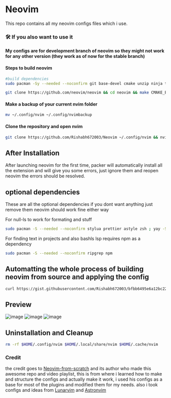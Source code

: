 # Neovim

This repo contains all my neovim configs files which i use.

### 🛠️  If you also want to use it

#### My configs are for development branch of neovim so they might not work for any other version (they work as of now for the stable branch)

#### Steps to build neovim

```bash
#build dependencies
sudo pacman -Sy --needed --noconfirm git base-devel cmake unzip ninja tree-sitter curl
```

```bash
git clone https://github.com/neovim/neovim && cd neovim && make CMAKE_BUILD_TYPE=RelWithDebInfo && sudo make install
```

#### Make a backup of your current nvim folder

```bash
mv ~/.config/nvim ~/.config/nvimbackup
```

#### Clone the repository and open nvim

```bash
git clone https://github.com/Rishabh672003/Neovim ~/.config/nvim && nvim
```

## After Installation

After launching neovim for the first time, packer will automatically install all the extension and will give you some errors, just ignore them and reopen neovim the errors should be resolved.

## optional dependencies

These are all the optional dependencies if you dont want anything just remove them neovim should work fine either way

For null-ls to work for formating and stuff

```bash
sudo pacman -S --needed --noconfirm stylua prettier astyle zsh ; yay -S beautysh shellcheck-bin
```

For finding text in projects and also bashls lsp requires npm as a dependency

```bash
sudo pacman -S --needed --noconfirm ripgrep npm
```

## Automatting the whole process of building neovim from source and applying the config

```bash
curl https://gist.githubusercontent.com/Rishabh672003/bfbb6495e6a12bc22e94a112a15e3549/raw/7fb3849d2209567222c7ded838f4973f78aaf698/build%2520and%2520apply%2520neovim-config.sh >> $HOME/build-and-apply-neovim.sh && sudo chmod +x $HOME/build-and-apply-neovim.sh && $HOME/build-and-apply-neovim.sh
```

## Preview

![image](https://user-images.githubusercontent.com/53911515/179395376-a42e590d-cf53-4393-86aa-5eb84f77cdef.png)
![image](https://user-images.githubusercontent.com/53911515/169095446-128140ee-60c8-4a77-86e4-70eefd7f10e1.png)
![image](https://user-images.githubusercontent.com/53911515/168479997-4969b3f1-fe27-4ff0-86b5-acb629a29a0b.png)

## Uninstallation and Cleanup

```bash
rm -rf $HOME/.config/nvim $HOME/.local/share/nvim $HOME/.cache/nvim
```

### Credit

the credit goes to [Neovim-from-scratch](https://github.com/LunarVim/Neovim-from-scratch) and its author who made this awesome repo and video playlist, this is from where i learned how to make and structure the configs and actually make it work, i used his configs as a base for most of the plugins and modified them for my needs.
also i took configs and ideas from [Lunarvim](https://github.com/LunarVim/LunarVim) and [Astronvim](https://github.com/AstroNvim/AstroNvim)
